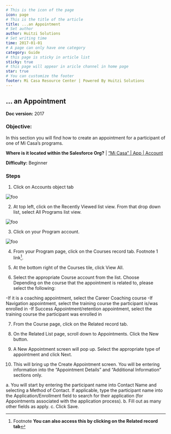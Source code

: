 ```yaml
---
# This is the icon of the page
icon: page
# This is the title of the article
title: ...an Appointment
# Set author
author: Huitzi Solutions
# Set writing time
time: 2017-01-01
# A page can only have one category
category: Guide
# this page is sticky in article list
sticky: true
# this page will appear in aricle channel in home page
star: true
# You can customize the footer
footer: Mi Casa Resource Center | Powered By Huitzi Solutions
---
```


## … an Appointment

**Doc version:** 2017

### **Objective:**  

In this section you will find how to create an appointment for a participant of one of Mi Casa’s programs.

**Where is it located within the Salesforce Org?**
| [“Mi Casa” | App | Account](https://micasa--partial.lightning.force.com/lightning/r/Account/0014100001MROyxAAH/view)

**Difficulty:** Beginner

### **Steps**

1. Click on Accounts object tab

<img :src="$withBase('/assets/anAppointment/1.png')" alt="foo">

2. At top left, click on the Recently Viewed list view. From that drop down list, select All Programs list view.

<img :src="$withBase('/assets/anAppointment/2.png')" alt="foo">

3. Click on your Program account.

<img :src="$withBase('/assets/anAppointment/3.png')" alt="foo">

4. From your Program page, click on the Courses record tab. Footnote 1 link[^First].
[^First]: Footnote **You can also access this by clicking on the Related record tab**

5. At the bottom right of the Courses tile, click View All.

6. Select the appropriate Course account from the list. Choose  
Depending on the course that the appointment is related to, please select the following:

-If it is a coaching appointment, select the Career Coaching course
-If Navigation appointment, select the training course the participant is/was enrolled in
-If Success Appointment/retention appointment, select the training course the participant was enrolled in

7. From the Course page, click on the Related record tab.

8. On the Related List page, scroll down to Appointments. Click the New button.

9. A New Appointment screen will pop up. Select the appropriate type of appointment and click Next.

10. This will bring up the Create Appointment screen. You will be entering information into the “Appointment Details” and “Additional Information” sections only.

  a. You will start by entering the participant name into Contact Name and selecting a Method of Contact. If applicable, type the participant name into the Application/Enrollment field to search for their application (for Appointments associated with the application process).
  b. Fill out as many other fields as apply.
  c. Click Save.

